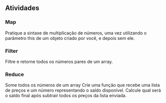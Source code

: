 ## Atividades
### Map
Pratique a sintaxe de multiplicação de números, uma vez utilizando o parâmetro this de um objeto criado por você, e depois sem ele.
### Filter
Filtre e retorne todos os números pares de um array.
### Reduce
Some todos os números de um array
Crie uma função que recebe uma lista de preços e um número representando o saldo disponível. Calcule qual será o saldo final após subtrair todos os preços da lista enviada.